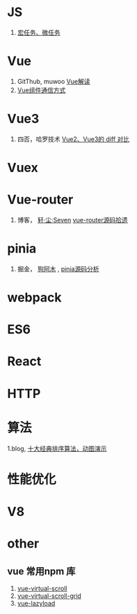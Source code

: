 # JS
1. [宏任务、微任务](https://jakearchibald.com/2015/tasks-microtasks-queues-and-schedules/)

# Vue
1. GitThub, muwoo [Vue解读](https://github.com/muwoo/blogs)
1. [Vue组件通信方式](https://www.cnblogs.com/Joe-and-Joan/p/10958631.html)

# Vue3
1. 四否，哈罗技术 [Vue2、Vue3的 diff 对比](https://segmentfault.com/a/1190000042586883)
# Vuex

# Vue-router
1. 博客， [轩·尘·Seven](https://www.cnblogs.com/xuanyuandai/) [vue-router源码拾遗](https://www.cnblogs.com/xuanyuandai/p/14785044.html)

# pinia
1. 掘金， [狗阿木]() , [pinia源码分析](https://juejin.cn/post/7117131804229763079)

# webpack

# ES6

# React

# HTTP

# 算法
1.blog, [十大经典排序算法，动图演示](https://www.cnblogs.com/onepixel/articles/7674659.html)

# 性能优化

# V8

# other

## vue 常用npm 库

1. [vue-virtual-scroll](https://github.com/Akryum/vue-virtual-scroller)
2. [vue-virtual-scroll-grid](https://github.com/rocwang/vue-virtual-scroll-grid)
3. [vue-lazyload](https://github.com/hilongjw/vue-lazyload)




